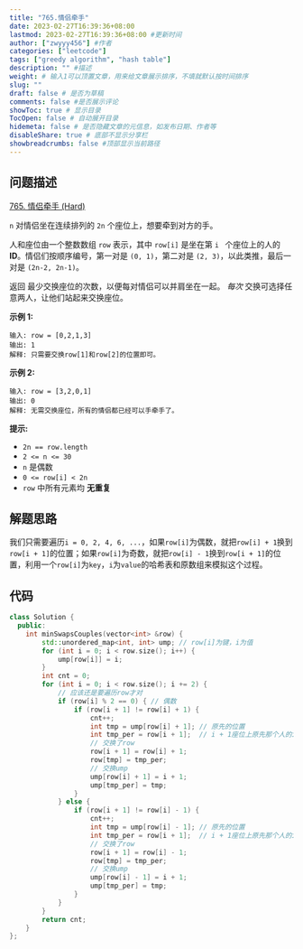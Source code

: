 ```yaml
---
title: "765.情侣牵手"
date: 2023-02-27T16:39:36+08:00
lastmod: 2023-02-27T16:39:36+08:00 #更新时间
author: ["zwyyy456"] #作者
categories: ["leetcode"]
tags: ["greedy algorithm", "hash table"]
description: "" #描述
weight: # 输入1可以顶置文章，用来给文章展示排序，不填就默认按时间排序
slug: ""
draft: false # 是否为草稿
comments: false #是否展示评论
showToc: true # 显示目录
TocOpen: false # 自动展开目录
hidemeta: false # 是否隐藏文章的元信息，如发布日期、作者等
disableShare: true # 底部不显示分享栏
showbreadcrumbs: false #顶部显示当前路径
---
```

## 问题描述
[765. 情侣牵手 (Hard)](https://leetcode.cn/problems/couples-holding-hands/)

`n` 对情侣坐在连续排列的 `2n` 个座位上，想要牵到对方的手。

人和座位由一个整数数组 `row` 表示，其中 `row[i]` 是坐在第 `i ` 个座位上的人的
**ID**。情侣们按顺序编号，第一对是 `(0, 1)`，第二对是 `(2, 3)`，以此类推，最后一对是
`(2n-2, 2n-1)`。

返回 最少交换座位的次数，以便每对情侣可以并肩坐在一起。 _每次_ 交换可选择任意两人，让他们站起来交换座位。

**示例 1:**

```
输入: row = [0,2,1,3]
输出: 1
解释: 只需要交换row[1]和row[2]的位置即可。

```

**示例 2:**

```
输入: row = [3,2,0,1]
输出: 0
解释: 无需交换座位，所有的情侣都已经可以手牵手了。

```

**提示:**

- `2n == row.length`
- `2 <= n <= 30`
- `n` 是偶数
- `0 <= row[i] < 2n`
- `row` 中所有元素均 **无重复**

## 解题思路
我们只需要遍历`i = 0, 2, 4, 6, ...`，如果`row[i]`为偶数，就把`row[i] + 1`换到`row[i + 1]`的位置；如果`row[i]`为奇数，就把`row[i] - 1`换到`row[i + 1]`的位置，利用一个`row[i]`为`key`，`i`为`value`的哈希表和原数组来模拟这个过程。

## 代码
```cpp
class Solution {
  public:
    int minSwapsCouples(vector<int> &row) {
        std::unordered_map<int, int> ump; // row[i]为键，i为值
        for (int i = 0; i < row.size(); i++) {
            ump[row[i]] = i;
        }
        int cnt = 0;
        for (int i = 0; i < row.size(); i += 2) {
            // 应该还是要遍历row才对
            if (row[i] % 2 == 0) { // 偶数
                if (row[i + 1] != row[i] + 1) {
                    cnt++;
                    int tmp = ump[row[i] + 1]; // 原先的位置
                    int tmp_per = row[i + 1];  // i + 1座位上原先那个人的id
                    // 交换了row
                    row[i + 1] = row[i] + 1;
                    row[tmp] = tmp_per;
                    // 交换ump
                    ump[row[i] + 1] = i + 1;
                    ump[tmp_per] = tmp;
                }
            } else {
                if (row[i + 1] != row[i] - 1) {
                    cnt++;
                    int tmp = ump[row[i] - 1]; // 原先的位置
                    int tmp_per = row[i + 1];  // i + 1座位上原先那个人的id
                    // 交换了row
                    row[i + 1] = row[i] - 1;
                    row[tmp] = tmp_per;
                    // 交换ump
                    ump[row[i] - 1] = i + 1;
                    ump[tmp_per] = tmp;
                }
            }
        }
        return cnt;
    }
};
```